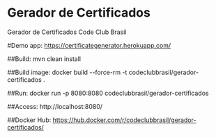 # Gerador de Certificados
Gerador de Certificados Code Club Brasil

#Demo app:
https://certificategenerator.herokuapp.com/

##Build:
mvn clean install

##Build image:
docker build --force-rm -t codeclubbrasil/gerador-certificados .

##Run:
docker run -p 8080:8080 codeclubbrasil/gerador-certificados

##Access:
http://localhost:8080/

##Docker Hub:
https://hub.docker.com/r/codeclubbrasil/gerador-certificados/